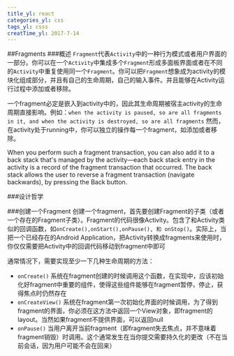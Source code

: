```yaml
---
title_yl: react
categories_yl: css
tags_yl: csss
creatTime_yl: 2017-7-14
---
```


##Fragments
###概述
`Fragment`代表`Activity`中的一种行为模式或者用户界面的一部分。你可以在一个`Activity`中集成多个`Fragment`形成多面板界面或者在不同的`Activity`中重复使用同一个`Fragment`。你可以把`Fragment`想象成为activity的模块化组成部分，并且有自己的生命周期，自己的输入事件。并且能够在Activity运行过程中添加或者移除。

一个fragment必定是嵌入到activity中的，因此其生命周期被宿主activity的生命周期直接影响。例如：`when the activity is paused, so are all fragments in it, and when the activity is destroyed, so are all fragments` 然而，在activity处于running中，你可以独立的操作每一个fragment，如添加或者移除。

When you perform such a fragment transaction, you can also add it to a back stack that's managed by the activity—each back stack entry in the activity is a record of the fragment transaction that occurred. The back stack allows the user to reverse a fragment transaction (navigate backwards), by pressing the Back button.

###设计哲学

###创建一个Fragment
创建一个fragment，首先要创建Fragment的子类（或者一个存在的Fragment子类）。Fragment的代码很像Activity。包含了和Activity类似的回调函数，如`onCreate(),onStart(),onPause(), 和 onStop()`。实际上，当把一个已经存在的Android Application，把Activity转换成fragments来使用时，你仅仅需要把Activity中的回调代码移动到fragment中即可

通常情况下，需要实现至少一下几种生命周期的方法：
*	`onCreate()`
系统在fragment创建的时候调用这个函数，在实现中，应该初始化好fragment中重要的组件，使得这些组件能够在fragment暂停，停止，获得焦点时仍然存在
*	`onCreateView()`
系统在fragment第一次初始化界面的时候调用，为了得到fragment的界面，你必须在这方法中返回一个View对象，即fragment的layout。当然如果fragment不提供界面，可以返回null
*	`onPause()`
当用户离开当前fragment（即fragment失去焦点，并不意味着fragment销毁）时调用。这个通常发生在当你提交需要持久化的更改（不在当前会话，因为用户可能不会在回来）